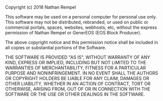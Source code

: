 Copyright (c) 2018 Nathan Rempel

This software may be used on a personal computer for personal use only. This
software may not be distributed, rebranded, or used on public or commercial
portals, spaces, websites, webhosts, etc, without the express permission of
Nathan Rempel or GenerEOS (EOS Block Producer).

The above copyright notice and this permission notice shall be included in all
copies or substantial portions of the Software.

THE SOFTWARE IS PROVIDED "AS IS", WITHOUT WARRANTY OF ANY KIND, EXPRESS OR
IMPLIED, INCLUDING BUT NOT LIMITED TO THE WARRANTIES OF MERCHANTABILITY,
FITNESS FOR A PARTICULAR PURPOSE AND NONINFRINGEMENT. IN NO EVENT SHALL THE
AUTHORS OR COPYRIGHT HOLDERS BE LIABLE FOR ANY CLAIM, DAMAGES OR OTHER
LIABILITY, WHETHER IN AN ACTION OF CONTRACT, TORT OR OTHERWISE, ARISING FROM,
OUT OF OR IN CONNECTION WITH THE SOFTWARE OR THE USE OR OTHER DEALINGS IN THE
SOFTWARE.

